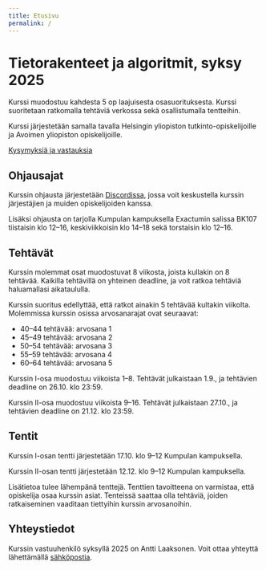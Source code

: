 ```yaml
---
title: Etusivu
permalink: /
---
```


# Tietorakenteet ja algoritmit, syksy 2025

Kurssi muodostuu kahdesta 5 op laajuisesta osasuorituksesta. Kurssi suoritetaan ratkomalla tehtäviä verkossa sekä osallistumalla tentteihin.

Kurssi järjestetään samalla tavalla Helsingin yliopiston tutkinto-opiskelijoille ja Avoimen yliopiston opiskelijoille.

[Kysymyksiä ja vastauksia](kysymykset)

## Ohjausajat

Kurssin ohjausta järjestetään [Discordissa](https://study.cs.helsinki.fi/discord/join/tira), jossa voit keskustella kurssin järjestäjien ja muiden opiskelijoiden kanssa.

Lisäksi ohjausta on tarjolla Kumpulan kampuksella Exactumin salissa BK107 tiistaisin klo 12–16, keskiviikkoisin klo 14–18 sekä torstaisin klo 12–16.

## Tehtävät

Kurssin molemmat osat muodostuvat 8 viikosta, joista kullakin on 8 tehtävää. Kaikilla tehtävillä on yhteinen deadline, ja voit ratkoa tehtäviä haluamallasi aikataululla.

Kurssin suoritus edellyttää, että ratkot ainakin 5 tehtävää kultakin viikolta. Molemmissa kurssin osissa arvosanarajat ovat seuraavat:

* 40–44 tehtävää: arvosana 1
* 45–49 tehtävää: arvosana 2
* 50–54 tehtävää: arvosana 3
* 55–59 tehtävää: arvosana 4
* 60–64 tehtävää: arvosana 5

Kurssin I-osa muodostuu viikoista 1–8. Tehtävät julkaistaan 1.9., ja tehtävien deadline on 26.10. klo 23:59.

Kurssin II-osa muodostuu viikoista 9–16. Tehtävät julkaistaan 27.10., ja tehtävien deadline on 21.12. klo 23:59.

## Tentit

Kurssin I-osan tentti järjestetään 17.10. klo 9–12 Kumpulan kampuksella.

Kurssin II-osan tentti järjestetään 12.12. klo 9–12 Kumpulan kampuksella.

Lisätietoa tulee lähempänä tenttejä. Tenttien tavoitteena on varmistaa, että opiskelija osaa kurssin asiat. Tenteissä saattaa olla tehtäviä, joiden ratkaiseminen vaaditaan tiettyihin kurssin arvosanoihin.

## Yhteystiedot

Kurssin vastuuhenkilö syksyllä 2025 on Antti Laaksonen. Voit ottaa yhteyttä lähettämällä [sähköpostia](mailto:ahslaaks@cs.helsinki.fi).
